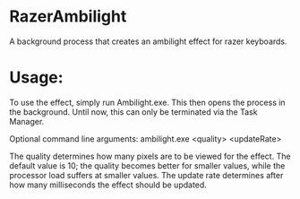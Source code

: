 # RazerAmbilight
A background process that creates an ambilight effect for razer keyboards.

# Usage:
To use the effect, simply run Ambilight.exe. This then opens the process in the background. Until now, this can only be terminated via the Task Manager.

Optional command line arguments: ambilight.exe \<quality\> \<updateRate\>

The quality determines how many pixels are to be viewed for the effect. The default value is 10; the quality becomes better for smaller values, while the processor load suffers at smaller values.
The update rate determines after how many milliseconds the effect should be updated.
